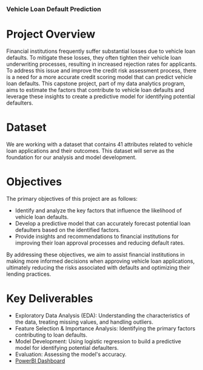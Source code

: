 ### Vehicle Loan Default Prediction
# Project Overview
Financial institutions frequently suffer substantial losses due to vehicle loan defaults. To mitigate these losses, they often tighten their vehicle loan underwriting processes, resulting in increased rejection rates for applicants. To address this issue and improve the credit risk assessment process, there is a need for a more accurate credit scoring model that can predict vehicle loan defaults. This capstone project, part of my data analytics program, aims to estimate the factors that contribute to vehicle loan defaults and leverage these insights to create a predictive model for identifying potential defaulters.

# Dataset
We are working with a dataset that contains 41 attributes related to vehicle loan applications and their outcomes. This dataset will serve as the foundation for our analysis and model development.

# Objectives
The primary objectives of this project are as follows:

+ Identify and analyze the key factors that influence the likelihood of vehicle loan defaults.
+ Develop a predictive model that can accurately forecast potential loan defaulters based on the identified factors.
+ Provide insights and recommendations to financial institutions for improving their loan approval processes and reducing default rates.

By addressing these objectives, we aim to assist financial institutions in making more informed decisions when approving vehicle loan applications, ultimately reducing the risks associated with defaults and optimizing their lending practices.


# Key Deliverables
+ Exploratory Data Analysis (EDA): Understanding the characteristics of the data, treating missing values, and handling outliers.
+ Feature Selection & Importance Analysis: Identifying the primary factors contributing to loan defaults.
+ Model Development: Using logistic regression to build a predictive model for identifying potential defaulters.
+ Evaluation: Assessing the model's accuracy.
+ [PowerBI Dashboard](https://app.powerbi.com/view?r=eyJrIjoiMzA2NmZlZTUtNzNmNy00MTQ2LTlhZTYtZjdkMTI5MDIwNzMwIiwidCI6IjM2Zjk5MzhhLTBiZjQtNGQ4OC1hNTYwLTJiMDdiYThmMGMzNCJ9)



